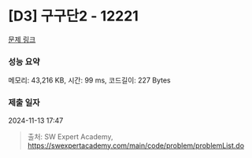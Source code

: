 # [D3] 구구단2 - 12221 

[문제 링크](https://swexpertacademy.com/main/code/problem/problemDetail.do?contestProbId=AXpz3dravpQDFATi) 

### 성능 요약

메모리: 43,216 KB, 시간: 99 ms, 코드길이: 227 Bytes

### 제출 일자

2024-11-13 17:47



> 출처: SW Expert Academy, https://swexpertacademy.com/main/code/problem/problemList.do